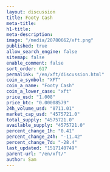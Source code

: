 ```yaml
---
layout: discussion
title: Footy Cash
meta-title: 
h1-title: 
meta-description: 
image: "/media/20780662/xft.png"
published: true
allow_search_engine: false
sitemap: false
enable_comment: false
sort_order: 617
permalink: "/en/xft/discussion.html"
coin_a_symbol: "XFT"
coin_a_name: "Footy Cash"
coin_a_lower_case: "xft"
price_usd: "1.008"
price_btc: "0.00008579"
24h_volume_usd: "8711.01"
market_cap_usd: "4575721.0"
total_supply: "4575721.0"
available_supply: "4575721.0"
percent_change_1h: "0.41"
percent_change_24h: "-11.42"
percent_change_7d: "-28.4"
last_updated: "1517140749"
parent-url: "/en/xft/"
author: Sam
---
```


